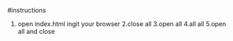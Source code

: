 #instructions 

1. open index.html ingit  your browser
2.close all
3.open all
4.all all
5.open all and close